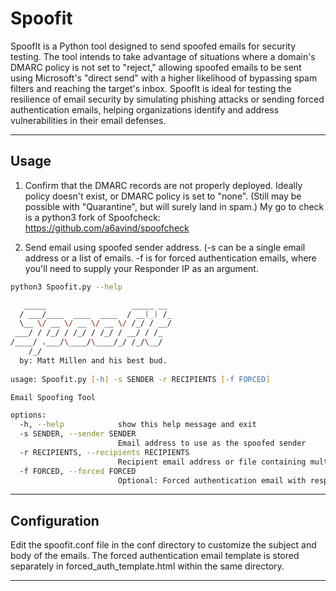 # Spoofit
SpoofIt is a Python tool designed to send spoofed emails for security testing. The tool intends to take advantage of situations where a domain's DMARC policy is not set to "reject," allowing spoofed emails to be sent using Microsoft's "direct send" with a higher likelihood of bypassing spam filters and reaching the target's inbox. SpoofIt is ideal for testing the resilience of email security by simulating phishing attacks or sending forced authentication emails, helping organizations identify and address vulnerabilities in their email defenses.
___
## Usage
1. Confirm that the DMARC records are not properly deployed. Ideally policy doesn't exist, or DMARC policy is set to "none". (Still may be possible with "Quarantine", but will surely land in spam.) My go to check is a python3 fork of Spoofcheck: https://github.com/a6avind/spoofcheck

2. Send email using spoofed sender address. (-s can be a single email address or a list of emails. -f is for forced authentication emails, where you'll need to supply your Responder IP as an argument. 
```zsh
python3 Spoofit.py --help                                                         

   _____                   _____ __ 
  / ___/____  ____  ____  / __(_) /_
  \__ \/ __ \/ __ \/ __ \/ /_/ / __/
 ___/ / /_/ / /_/ / /_/ / __/ / /_  
/____/ .___/\____/\____/_/ /_/\__/  
    /_/                             
  by: Matt Millen and his best bud.   
   
usage: Spoofit.py [-h] -s SENDER -r RECIPIENTS [-f FORCED]

Email Spoofing Tool

options:
  -h, --help            show this help message and exit
  -s SENDER, --sender SENDER
                        Email address to use as the spoofed sender
  -r RECIPIENTS, --recipients RECIPIENTS
                        Recipient email address or file containing multiple addresses
  -f FORCED, --forced FORCED
                        Optional: Forced authentication email with responder IP
```
___

## Configuration
Edit the spoofit.conf file in the conf directory to customize the subject and body of the emails. The forced authentication email template is stored separately in forced_auth_template.html within the same directory.

___
